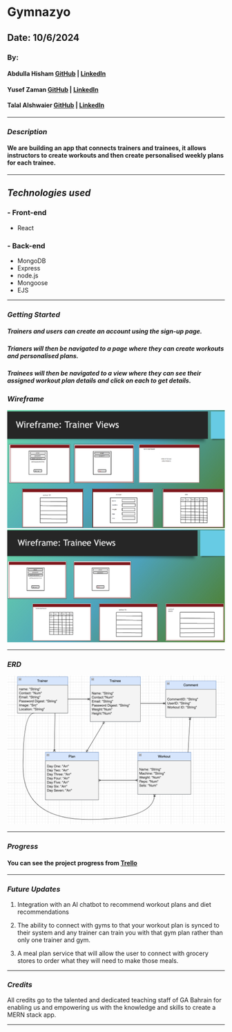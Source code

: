 # Gymnazyo

## Date: 10/6/2024

### By:

#### Abdulla Hisham [GitHub](https://github.com/chupa1997) | [LinkedIn](www.linkedin.com/in/aboodisa)

#### Yusef Zaman [GitHub](https://github.com/yusefzaman) | [LinkedIn](https://www.linkedin.com/in/yusefzaman)

#### Talal Alshwaier [GitHub](https://github.com/Talal146) | [LinkedIn](https://www.linkedin.com/in/talal-alshwaier/)

---

### **_Description_**

#### We are building an app that connects trainers and trainees, it allows instructors to create workouts and then create personalised weekly plans for each trainee.

---

## **_Technologies used_**

### - Front-end

- React

### - Back-end

- MongoDB
- Express
- node.js
- Mongoose
- EJS

---

### **_Getting Started_**

##### Trainers and users can create an account using the sign-up page.

##### Trianers will then be navigated to a page where they can create workouts and personalised plans.

##### Trainees will then be navigated to a view where they can see their assigned workout plan details and click on each to get details.

### **_Wireframe_**

![alt text](image-1.png)
![alt text](image-2.png)

---

### **_ERD_**

![alt text](image.png)

---

### **_Progress_**

#### You can see the project progress from [Trello](https://trello.com/b/E4j8M6Xn/unit-3-project-gymnas)

---

### **_Future Updates_**

1)	Integration with an AI chatbot to recommend workout plans and diet recommendations

2)	The ability to connect with gyms to that your workout plan is synced to their system and any trainer can train you with that gym plan rather than only one trainer and gym.

3)	A meal plan service that will allow the user to connect with grocery stores to order what they will need to make those meals.

---

### **_Credits_**
All credits go to the talented and dedicated teaching staff of GA Bahrain for enabling us and empowering us with the knowledge and skills to create a MERN stack app.

---

